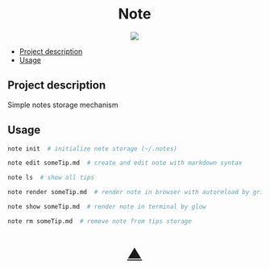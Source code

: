 

<h1 align="center">Note</h1>

<p align="center">
  <a href="https://github.com/TheK4n">
    <img src="https://img.shields.io/github/followers/TheK4n?label=Follow&style=social">
  </a>
</p>

* [Project description](#chapter-0)
* [Usage](#chapter-1)


<a id="chapter-0"></a>
## Project description 

Simple notes storage mechanism

<a id="chapter-1"></a>
## Usage

```bash
note init  # initialize note storage (~/.notes)
```

```bash
note edit someTip.md  # create and edit note with markdown syntax
```

```bash
note ls  # show all tips
```

```bash
note render someTip.md  # render note in browser with autoreload by grip (localhost:6751)
```

```bash
note show someTip.md  # render note in terminal by glow
```

```bash
note rm someTip.md  # remove note from tips storage
```

<h1 align="center"><a href="#top">▲</a></h1>
